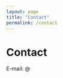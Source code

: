 ```yaml
---
layout: page
title: "Contact"
permalink: /contact
---
```


Contact
====

<div>
E-mail: <split data-before="booking" data-after="pigadi-vaction.com">@</split>
</div>
